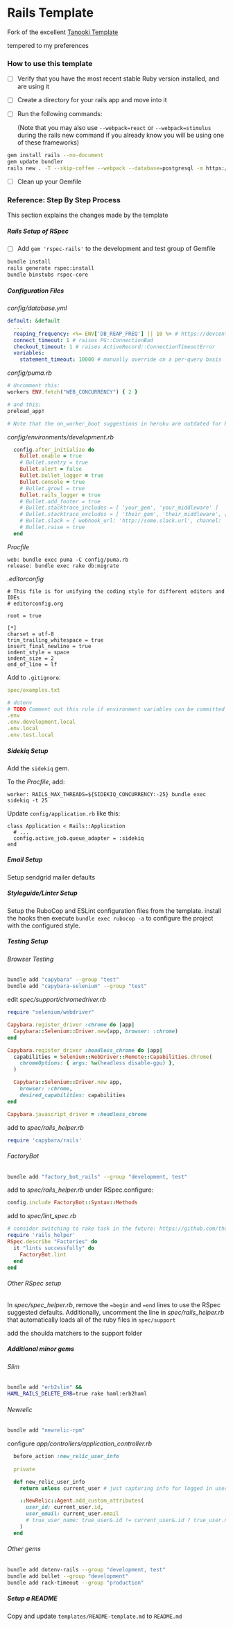 # Rails Template

Fork of the excellent [Tanooki Template](https://github.com/TanookiLabs/tanooki-rails-template)

tempered to my preferences

### How to use this template

- [ ] Verify that you have the most recent stable Ruby version installed, and are using it

- [ ] Create a directory for your rails app and move into it

- [ ] Run the following commands:

  (Note that you may also use `--webpack=react` or `--webpack=stimulus` during the rails new command if you already know you will be using one of these frameworks)

```bash
gem install rails --no-document
gem update bundler
rails new . -T --skip-coffee --webpack --database=postgresql -m https://raw.githubusercontent.com/JeremiahChurch/jc-rails-template/master/rails-kickoff-template.rb
```

- [ ] Clean up your Gemfile

### Reference: Step By Step Process

This section explains the changes made by the template

##### Rails Setup of RSpec

- [ ] Add `gem 'rspec-rails'` to the development and test group of Gemfile

```bash
bundle install
rails generate rspec:install
bundle binstubs rspec-core
```

##### Configuration Files

_config/database.yml_

```yaml
default: &default
  ...
  reaping_frequency: <%= ENV['DB_REAP_FREQ'] || 10 %> # https://devcenter.heroku.com/articles/concurrency-and-database-connections#bad-connections
  connect_timeout: 1 # raises PG::ConnectionBad
  checkout_timeout: 1 # raises ActiveRecord::ConnectionTimeoutError
  variables:
    statement_timeout: 10000 # manually override on a per-query basis
```

_config/puma.rb_

```ruby
# Uncomment this:
workers ENV.fetch("WEB_CONCURRENCY") { 2 }

# and this:
preload_app!

# Note that the on_worker_boot suggestions in heroku are outdated for Rails 5.2+!

```

_config/environments/development.rb_

```ruby
  config.after_initialize do
    Bullet.enable = true
    # Bullet.sentry = true
    Bullet.alert = false
    Bullet.bullet_logger = true
    Bullet.console = true
    # Bullet.growl = true
    Bullet.rails_logger = true
    # Bullet.add_footer = true
    # Bullet.stacktrace_includes = [ 'your_gem', 'your_middleware' ]
    # Bullet.stacktrace_excludes = [ 'their_gem', 'their_middleware', ['my_file.rb', 'my_method'], ['my_file.rb', 16..20] ]
    # Bullet.slack = { webhook_url: 'http://some.slack.url', channel: '#default', username: 'notifier' }
    # Bullet.raise = true
  end

```

*Procfile*

```
web: bundle exec puma -C config/puma.rb
release: bundle exec rake db:migrate
```

_.editorconfig_

```
# This file is for unifying the coding style for different editors and IDEs
# editorconfig.org

root = true

[*]
charset = utf-8
trim_trailing_whitespace = true
insert_final_newline = true
indent_style = space
indent_size = 2
end_of_line = lf
```

Add to `.gitignore`:

```yaml
spec/examples.txt

# dotenv
# TODO Comment out this rule if environment variables can be committed
.env
.env.development.local
.env.local
.env.test.local
```

##### Sidekiq Setup

Add the `sidekiq` gem.

To the _Procfile_, add:

```
worker: RAILS_MAX_THREADS=${SIDEKIQ_CONCURRENCY:-25} bundle exec sidekiq -t 25
```

Update `config/application.rb` like this:

```
class Application < Rails::Application
  # ...
  config.active_job.queue_adapter = :sidekiq
end
```

##### Email Setup

Setup sendgrid mailer defaults

##### Styleguide/Linter Setup

Setup the RuboCop and ESLint configuration files from the template. install the hooks then execute `bundle exec rubocop -a` to configure the project with the configured style.

##### Testing Setup

###### Browser Testing

```bash
bundle add "capybara" --group "test"
bundle add "capybara-selenium" --group "test"
```

edit _spec/support/chromedriver.rb_

```ruby
require "selenium/webdriver"

Capybara.register_driver :chrome do |app|
  Capybara::Selenium::Driver.new(app, browser: :chrome)
end

Capybara.register_driver :headless_chrome do |app|
  capabilities = Selenium::WebDriver::Remote::Capabilities.chrome(
    chromeOptions: { args: %w(headless disable-gpu) },
  )

  Capybara::Selenium::Driver.new app,
    browser: :chrome,
    desired_capabilities: capabilities
end

Capybara.javascript_driver = :headless_chrome
```

add to _spec/rails_helper.rb_

```ruby
require 'capybara/rails'
```

###### FactoryBot

```bash
bundle add "factory_bot_rails" --group "development, test"
```

add to _spec/rails_helper.rb_ under RSpec.configure:

```ruby
config.include FactoryBot::Syntax::Methods
```

add to _spec/lint_spec.rb_

```ruby
# consider switching to rake task in the future: https://github.com/thoughtbot/factory_bot/blob/master/GETTING_STARTED.md#linting-factories
require 'rails_helper'
RSpec.describe "Factories" do
  it "lints successfully" do
    FactoryBot.lint
  end
end
```

###### Other RSpec setup

In _spec/spec_helper.rb_, remove the `=begin` and `=end` lines to use the RSpec suggested defaults. Additionally, uncomment the line in _spec/rails_helper.rb_ that automatically loads all of the ruby files in `spec/support`

add the shoulda matchers to the support folder

##### Additional minor gems

###### Slim

```bash
bundle add "erb2slim" &&
HAML_RAILS_DELETE_ERB=true rake haml:erb2haml
```

###### Newrelic

```bash
bundle add "newrelic-rpm"
```

configure _app/controllers/application_controller.rb_

```ruby
  before_action :new_relic_user_info
  
  private

  def new_relic_user_info
    return unless current_user # just capturing info for logged in users right now

    ::NewRelic::Agent.add_custom_attributes(
      user_id: current_user.id,
      user_email: current_user.email
      # true_user_name: true_user&.id != current_user&.id ? true_user.name : nil
    )
  end
```

###### Other gems

```bash
bundle add dotenv-rails --group "development, test"
bundle add bullet --group "development"
bundle add rack-timeout --group "production"
```

##### Setup a README

Copy and update `templates/README-template.md` to `README.md`
